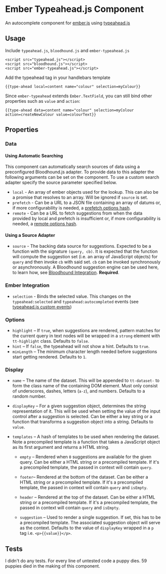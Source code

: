 # Ember Typeahead.js Component

An autocomplete component for [ember.js](http://www.emberjs.com) using [typeahead.js](https://github.com/twitter/typeahead.js)

## Usage

Include ```typeahead.js```, ```bloodhound.js``` and ```ember-typeahead.js```

```
<script src="typeahead.js"></script>
<script src="bloodhound.js"></script>
<script src="ember-typeahead.js"></script>
```

Add the typeahead tag in your handlebars template

```
{{type-ahead local=content name="colour" selection=myColour}}
```

Since `ember-typeahead` extends `Ember.TextField`, you can still bind other properties such as `value` and `action`:

```
{{type-ahead data=content name="colour" selection=myColour action=createNewColour value=colourText}}
```

## Properties

### Data

#### Using Automatic Searching

This component can automatically search sources of data using a preconfigured Bloodhound.js adapter. To provide data to this adapter the following arguments can be set on the component. To use a custom search adapter specify the source parameter specified below.

* `local` - An array of ember objects used for the lookup. This can also be a promise that resolves to an array. Will be ignored if `source` is set.
* `prefetch` - Can be a URL to a JSON file containing an array of datums or, if more configurability is needed, a [prefetch options hash](https://github.com/twitter/typeahead.js/blob/master/doc/bloodhound.md#prefetch).
* `remote` - Can be a URL to fetch suggestions from when the data provided by local and prefetch is insufficient or, if more configurability is needed, a [remote options hash](https://github.com/twitter/typeahead.js/blob/master/doc/bloodhound.md#remote).

#### Using a Source Adapter

* `source` - The backing data source for suggestions. Expected to be a function with the signature `(query, cb)`. It is expected that the function will compute the suggestion set (i.e. an array of JavaScript objects) for `query` and then invoke `cb` with said set. `cb` can be invoked synchronously or asynchronously. A Bloodhound suggestion engine can be used here, to learn  how, see [Bloodhound Integration](#bloodhound-integration). **Required**.

### Ember Integration
* `selection` - Binds the selected value. This changes on the ```typeahead:selected``` and ```typeahead:autocompleted``` events (see [typeahead.js custom events](https://github.com/twitter/typeahead.js/#custom-events))

### Options
* `highlight` – If `true`, when suggestions are rendered, pattern matches for the current query in text nodes will be wrapped in a `strong` element with  `tt-highlight` class. Defaults to `false`.
* `hint` – If `false`, the typeahead will not show a hint. Defaults to `true`.
* `minLength` – The minimum character length needed before suggestions start   getting rendered. Defaults to `1`.

### Display
* `name` – The name of the dataset. This will be appended to `tt-dataset-` to
  form the class name of the containing DOM element.  Must only consist of
  underscores, dashes, letters (`a-z`), and numbers. Defaults to a random
  number.

* `displayKey` – For a given suggestion object, determines the string
  representation of it. This will be used when setting the value of the input
  control after a suggestion is selected. Can be either a key string or a
  function that transforms a suggestion object into a string. Defaults to
  `value`.

* `templates` – A hash of templates to be used when rendering the dataset. Note
  a precompiled template is a function that takes a JavaScript object as its
  first argument and returns a HTML string.

  * `empty` – Rendered when `0` suggestions are available for the given query.
  Can be either a HTML string or a precompiled template. If it's a precompiled
  template, the passed in context will contain `query`.

  * `footer`– Rendered at the bottom of the dataset. Can be either a HTML
  string or a precompiled template. If it's a precompiled template, the passed
  in context will contain `query` and `isEmpty`.

  * `header` – Rendered at the top of the dataset. Can be either a HTML string
  or a precompiled template. If it's a precompiled template, the passed in
  context will contain `query` and `isEmpty`.

  * `suggestion` – Used to render a single suggestion. If set, this has to be a
  precompiled template. The associated suggestion object will serve as the
  context. Defaults to the value of `displayKey` wrapped in a `p` tag i.e.
  `<p>{{value}}</p>`.

## Tests

I didn't do any tests. For every line of untested code a puppy dies. 59 puppies died in the making of this component.
